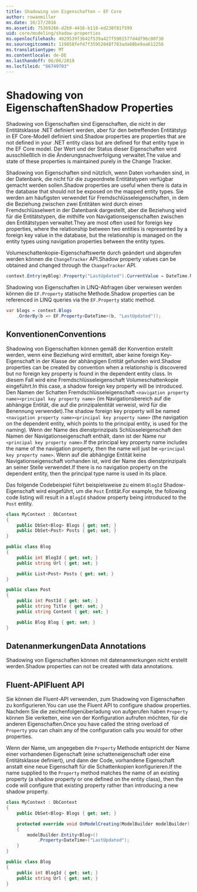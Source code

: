 ```yaml
---
title: Shadowing von Eigenschaften – EF Core
author: rowanmiller
ms.date: 10/27/2016
ms.assetid: 75369266-d2b9-4416-b118-ed238f81f599
uid: core/modeling/shadow-properties
ms.openlocfilehash: 4029539f3642f539a427f5901577d4df96c00f30
ms.sourcegitcommit: 119058fefd7f35952048f783ada68be9aa612256
ms.translationtype: MT
ms.contentlocale: de-DE
ms.lasthandoff: 06/06/2019
ms.locfileid: "66749703"
---
```

# <a name="shadow-properties"></a><span data-ttu-id="8dad0-102">Shadowing von Eigenschaften</span><span class="sxs-lookup"><span data-stu-id="8dad0-102">Shadow Properties</span></span>

<span data-ttu-id="8dad0-103">Shadowing von Eigenschaften sind Eigenschaften, die nicht in der Entitätsklasse .NET definiert werden, aber für den betreffenden Entitätstyp in EF Core-Modell definiert sind.</span><span class="sxs-lookup"><span data-stu-id="8dad0-103">Shadow properties are properties that are not defined in your .NET entity class but are defined for that entity type in the EF Core model.</span></span> <span data-ttu-id="8dad0-104">Der Wert und der Status dieser Eigenschaften wird ausschließlich in die Änderungsnachverfolgung verwaltet.</span><span class="sxs-lookup"><span data-stu-id="8dad0-104">The value and state of these properties is maintained purely in the Change Tracker.</span></span>

<span data-ttu-id="8dad0-105">Shadowing von Eigenschaften sind nützlich, wenn Daten vorhanden sind, in der Datenbank, die nicht für die zugeordnete Entitätstypen verfügbar gemacht werden sollen.</span><span class="sxs-lookup"><span data-stu-id="8dad0-105">Shadow properties are useful when there is data in the database that should not be exposed on the mapped entity types.</span></span> <span data-ttu-id="8dad0-106">Sie werden am häufigsten verwendet für Fremdschlüsseleigenschaften, in dem die Beziehung zwischen zwei Entitäten wird durch einen Fremdschlüsselwert in der Datenbank dargestellt, aber die Beziehung wird für die Entitätstypen, die mithilfe von Navigationseigenschaften zwischen den Entitätstypen verwaltet.</span><span class="sxs-lookup"><span data-stu-id="8dad0-106">They are most often used for foreign key properties, where the relationship between two entities is represented by a foreign key value in the database, but the relationship is managed on the entity types using navigation properties between the entity types.</span></span>

<span data-ttu-id="8dad0-107">Volumeschattenkopie-Eigenschaftswerte durch geändert und abgerufen werden können die `ChangeTracker` API.</span><span class="sxs-lookup"><span data-stu-id="8dad0-107">Shadow property values can be obtained and changed through the `ChangeTracker` API.</span></span>

``` csharp
context.Entry(myBlog).Property("LastUpdated").CurrentValue = DateTime.Now;
```

<span data-ttu-id="8dad0-108">Shadowing von Eigenschaften in LINQ-Abfragen über verwiesen werden können die `EF.Property` statische Methode.</span><span class="sxs-lookup"><span data-stu-id="8dad0-108">Shadow properties can be referenced in LINQ queries via the `EF.Property` static method.</span></span>

``` csharp
var blogs = context.Blogs
    .OrderBy(b => EF.Property<DateTime>(b, "LastUpdated"));
```

## <a name="conventions"></a><span data-ttu-id="8dad0-109">Konventionen</span><span class="sxs-lookup"><span data-stu-id="8dad0-109">Conventions</span></span>

<span data-ttu-id="8dad0-110">Shadowing von Eigenschaften können gemäß der Konvention erstellt werden, wenn eine Beziehung wird ermittelt, aber keine foreign Key-Eigenschaft in der Klasse der abhängigen Entität gefunden wird.</span><span class="sxs-lookup"><span data-stu-id="8dad0-110">Shadow properties can be created by convention when a relationship is discovered but no foreign key property is found in the dependent entity class.</span></span> <span data-ttu-id="8dad0-111">In diesem Fall wird eine Fremdschlüsseleigenschaft Volumeschattenkopie eingeführt.</span><span class="sxs-lookup"><span data-stu-id="8dad0-111">In this case, a shadow foreign key property will be introduced.</span></span> <span data-ttu-id="8dad0-112">Den Namen der Schatten Fremdschlüsseleigenschaft `<navigation property name><principal key property name>` (im Navigationsbereich auf die abhängige Entität, die auf die prinzipalentität verweist, wird für die Benennung verwendet).</span><span class="sxs-lookup"><span data-stu-id="8dad0-112">The shadow foreign key property will be named `<navigation property name><principal key property name>` (the navigation on the dependent entity, which points to the principal entity, is used for the naming).</span></span> <span data-ttu-id="8dad0-113">Wenn der Name des dienstprinzipals Schlüsseleigenschaft den Namen der Navigationseigenschaft enthält, dann ist der Name nur `<principal key property name>`.</span><span class="sxs-lookup"><span data-stu-id="8dad0-113">If the principal key property name includes the name of the navigation property, then the name will just be `<principal key property name>`.</span></span> <span data-ttu-id="8dad0-114">Wenn auf die abhängige Entität keine Navigationseigenschaft vorhanden ist, wird der Name des dienstprinzipals an seiner Stelle verwendet.</span><span class="sxs-lookup"><span data-stu-id="8dad0-114">If there is no navigation property on the dependent entity, then the principal type name is used in its place.</span></span>

<span data-ttu-id="8dad0-115">Das folgende Codebeispiel führt beispielsweise zu einem `BlogId` Shadow-Eigenschaft wird eingeführt, um die `Post` Entität.</span><span class="sxs-lookup"><span data-stu-id="8dad0-115">For example, the following code listing will result in a `BlogId` shadow property being introduced to the `Post` entity.</span></span>

<!-- [!code-csharp[Main](samples/core/Modeling/Conventions/Samples/ShadowForeignKey.cs)] -->
``` csharp
class MyContext : DbContext
{
    public DbSet<Blog> Blogs { get; set; }
    public DbSet<Post> Posts { get; set; }
}

public class Blog
{
    public int BlogId { get; set; }
    public string Url { get; set; }

    public List<Post> Posts { get; set; }
}

public class Post
{
    public int PostId { get; set; }
    public string Title { get; set; }
    public string Content { get; set; }

    public Blog Blog { get; set; }
}
```

## <a name="data-annotations"></a><span data-ttu-id="8dad0-116">Datenanmerkungen</span><span class="sxs-lookup"><span data-stu-id="8dad0-116">Data Annotations</span></span>

<span data-ttu-id="8dad0-117">Shadowing von Eigenschaften können mit datenanmerkungen nicht erstellt werden.</span><span class="sxs-lookup"><span data-stu-id="8dad0-117">Shadow properties can not be created with data annotations.</span></span>

## <a name="fluent-api"></a><span data-ttu-id="8dad0-118">Fluent-API</span><span class="sxs-lookup"><span data-stu-id="8dad0-118">Fluent API</span></span>

<span data-ttu-id="8dad0-119">Sie können die Fluent-API verwenden, zum Shadowing von Eigenschaften zu konfigurieren.</span><span class="sxs-lookup"><span data-stu-id="8dad0-119">You can use the Fluent API to configure shadow properties.</span></span> <span data-ttu-id="8dad0-120">Nachdem Sie die zeichenfolgenüberladung von aufgerufen haben `Property` können Sie verketten, eine von der Konfiguration aufrufen möchten, für die anderen Eigenschaften.</span><span class="sxs-lookup"><span data-stu-id="8dad0-120">Once you have called the string overload of `Property` you can chain any of the configuration calls you would for other properties.</span></span>

<span data-ttu-id="8dad0-121">Wenn der Name, um angegeben die `Property` Methode entspricht der Name einer vorhandenen Eigenschaft (eine schatteneigenschaft oder eine Entitätsklasse definiert), und dann der Code, vorhandene Eigenschaft anstatt eine neue Eigenschaft für die Schattenkopien konfigurieren.</span><span class="sxs-lookup"><span data-stu-id="8dad0-121">If the name supplied to the `Property` method matches the name of an existing property (a shadow property or one defined on the entity class), then the code will configure that existing property rather than introducing a new shadow property.</span></span>

<!-- [!code-csharp[Main](samples/core/Modeling/FluentAPI/Samples/ShadowProperty.cs?highlight=7,8)] -->
``` csharp
class MyContext : DbContext
{
    public DbSet<Blog> Blogs { get; set; }

    protected override void OnModelCreating(ModelBuilder modelBuilder)
    {
        modelBuilder.Entity<Blog>()
            .Property<DateTime>("LastUpdated");
    }
}

public class Blog
{
    public int BlogId { get; set; }
    public string Url { get; set; }
}
```
